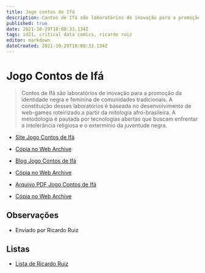 ```yaml
---
title: Jogo contos de Ifá
description: Contos de Ifá são laboratórios de inovação para a promoção da identidade negra e feminina de comunidades tradicionais.
published: true
date: 2021-10-29T18:08:33.134Z
tags: id21, critical data comics, ricardo ruiz
editor: markdown
dateCreated: 2021-10-29T18:08:33.134Z
---
```


# Jogo Contos de Ifá
> Contos de Ifá são laboratórios de inovação para a promoção da identidade negra e feminina de comunidades tradicionais. A constituição desses laboratórios é baseada no desenvolvimento de web-games roteirizado a partir da mitologia afro-brasileira. A metodologia é pautada por tecnologias abertas que buscam enfrentar a intolerância religiosa e o extermínio da juventude negra.
- [Site Jogo Contos de Ifá](http://contosdeifa.com)
- [Cópia no Web Archive](https://web.archive.org/web/20210825132516/http://contosdeifa.com/)

- [Blog Jogo Contos de Ifá](http://contosdeifa.wordpress.com)
- [Cópia no Web Archive](https://web.archive.org/web/20210924134453/https://contosdeifa.wordpress.com/)

- [Arquivo PDF Jogo Contos de Ifá](https://contosdeifa.files.wordpress.com/2016/11/contos-de-ifc3a1-magazine.pdf)
- [Cópia no Web Archive](https://web.archive.org/web/20210924125727/https://contosdeifa.files.wordpress.com/2016/11/contos-de-ifc3a1-magazine.pdf)
	

## Observações

- Enviado por Ricardo Ruiz

## Listas

- [Lista de Ricardo Ruiz](/listas/ricardo-ruiz)
